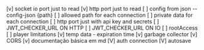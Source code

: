 [v] socket io port just to read
[v] http port just to read
[ ] config from json --config-json {path}
[ ] allowed path for each connection
[ ] private data for each connection
[ ] http port just with api key and secrets
[ ] JWT_CHECKER_URL ON HTTP
[ ] JWT_CHECKER_URL ON IO
[ ] rootAccess
[ ] player limitations
[v] temp data - expiration time
[v] garbage collector
[v] CORS
[v] documentação básica em md
[V] auth connection
[V] autosave
